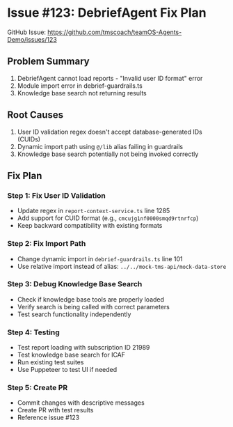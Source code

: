 # Issue #123: DebriefAgent Fix Plan

GitHub Issue: https://github.com/tmscoach/teamOS-Agents-Demo/issues/123

## Problem Summary
1. DebriefAgent cannot load reports - "Invalid user ID format" error
2. Module import error in debrief-guardrails.ts
3. Knowledge base search not returning results

## Root Causes
1. User ID validation regex doesn't accept database-generated IDs (CUIDs)
2. Dynamic import path using `@/lib` alias failing in guardrails
3. Knowledge base search potentially not being invoked correctly

## Fix Plan

### Step 1: Fix User ID Validation
- Update regex in `report-context-service.ts` line 1285
- Add support for CUID format (e.g., `cmcujg1nf0000smqd9rtnrfcp`)
- Keep backward compatibility with existing formats

### Step 2: Fix Import Path
- Change dynamic import in `debrief-guardrails.ts` line 101
- Use relative import instead of alias: `../../mock-tms-api/mock-data-store`

### Step 3: Debug Knowledge Base Search
- Check if knowledge base tools are properly loaded
- Verify search is being called with correct parameters
- Test search functionality independently

### Step 4: Testing
- Test report loading with subscription ID 21989
- Test knowledge base search for ICAF
- Run existing test suites
- Use Puppeteer to test UI if needed

### Step 5: Create PR
- Commit changes with descriptive messages
- Create PR with test results
- Reference issue #123
